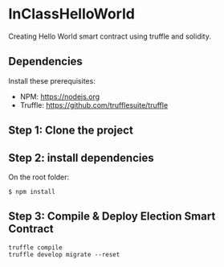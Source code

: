 # InClassHelloWorld
Creating Hello World smart contract using truffle and solidity.

## Dependencies
Install these prerequisites:
- NPM: https://nodejs.org
- Truffle: https://github.com/trufflesuite/truffle

## Step 1: Clone the project

## Step 2: install dependencies
On the root folder:
```
$ npm install
```
## Step 3: Compile & Deploy Election Smart Contract
```
truffle compile 
truffle develop migrate --reset
```
